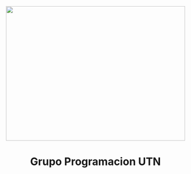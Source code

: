 <div id="header" align="center">
    <img src="https://giphy.com/gifs/dommespace-domme-space-programador-qgQUggAC3Pfv687qPC" width="480" height="360"/ autoplay>
    <br>
    <h1 align="center">
        Grupo Programacion UTN
    </h1>
</div>
